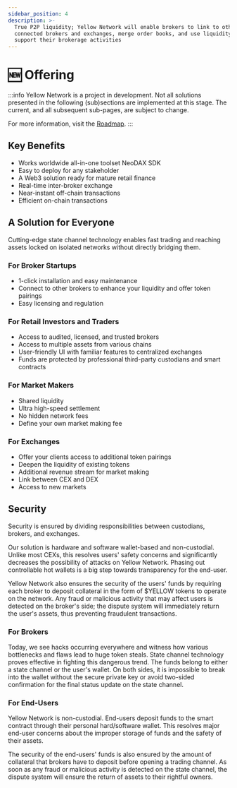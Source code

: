 ```yaml
---
sidebar_position: 4
description: >-
  True P2P liquidity; Yellow Network will enable brokers to link to other
  connected brokers and exchanges, merge order books, and use liquidity to
  support their brokerage activities
---
```


# 🆕 Offering

:::info
Yellow Network is a project in development. Not all solutions presented in the following (sub)sections are implemented at this stage. The current, and all subsequent sub-pages, are subject to change.

For more information, visit the [Roadmap](roadmap.md).
:::

## Key Benefits

* Works worldwide all-in-one toolset NeoDAX SDK
* Easy to deploy for any stakeholder
* A Web3 solution ready for mature retail finance
* Real-time inter-broker exchange
* Near-instant off-chain transactions
* Efficient on-chain transactions

## A Solution for Everyone

Cutting-edge state channel technology enables fast trading and reaching assets locked on isolated networks without directly bridging them.

### **For Broker Startups**

* 1-click installation and easy maintenance
* Connect to other brokers to enhance your liquidity and offer token pairings
* Easy licensing and regulation

### **For Retail Investors and Traders**

* Access to audited, licensed, and trusted brokers
* Access to multiple assets from various chains
* User-friendly UI with familiar features to centralized exchanges
* Funds are protected by professional third-party custodians and smart contracts

### **For Market Makers**

* Shared liquidity
* Ultra high-speed settlement
* No hidden network fees
* Define your own market making fee

### For Exchanges

* Offer your clients access to additional token pairings
* Deepen the liquidity of existing tokens
* Additional revenue stream for market making
* Link between CEX and DEX
* Access to new markets

## Security

Security is ensured by dividing responsibilities between custodians, brokers, and exchanges.

Our solution is hardware and software wallet-based and non-custodial. Unlike most CEXs, this resolves users' safety concerns and significantly decreases the possibility of attacks on Yellow Network. Phasing out controllable hot wallets is a big step towards transparency for the end-user.

Yellow Network also ensures the security of the users' funds by requiring each broker to deposit collateral in the form of $YELLOW tokens to operate on the network. Any fraud or malicious activity that may affect users is detected on the broker's side; the dispute system will immediately return the user's assets, thus preventing fraudulent transactions.

### **For Brokers**

Today, we see hacks occurring everywhere and witness how various bottlenecks and flaws lead to huge token steals. State channel technology proves effective in fighting this dangerous trend. The funds belong to either a state channel or the user's wallet. On both sides, it is impossible to break into the wallet without the secure private key or avoid two-sided confirmation for the final status update on the state channel.

### For End-Users

Yellow Network is non-custodial. End-users deposit funds to the smart contract through their personal hard/software wallet. This resolves major end-user concerns about the improper storage of funds and the safety of their assets.

The security of the end-users' funds is also ensured by the amount of collateral that brokers have to deposit before opening a trading channel. As soon as any fraud or malicious activity is detected on the state channel, the dispute system will ensure the return of assets to their rightful owners.
